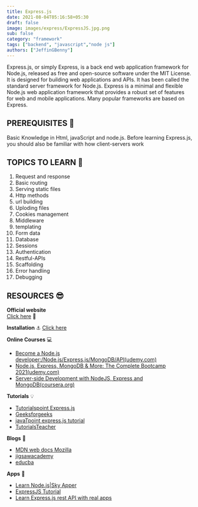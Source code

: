 ```yaml
---
title: Express.js
date: 2021-08-04T05:16:58+05:30
draft: false
image: images/express/ExpressJS.jpg.png
sub: false
category: "framework"
tags: ["backend", "javascript","node js"]
authors: ["JeffinGBenny"]
---
```


Express.js, or simply Express, is a back end web application framework for Node.js, released as free and open-source software under the MIT License. It is designed for building web applications and APIs. It has been called the standard server framework for Node.js. Express is a minimal and flexible Node.js web application framework that provides a robust set of features for web and mobile applications. Many popular frameworks are based on Express.

## PREREQUISITES 🧳 

Basic Knowledge in Html, javaScript and   node.js.  Before learning Express.js, you should also be  familiar with how client-servers work  

## TOPICS TO LEARN 📖 

1. Request and response
2. Basic routing
3. Serving static files
4. Http methods
5. url building
6. Uploding files
7. Cookies management 
8. Middleware
9. templating
10. Form data
11. Database
12. Sessions
13. Authentication
14. Restful-APIs
15. Scaffolding
16. Error handling
 17. Debugging



## RESOURCES 😎


**Official website**  
  [Click here](http://expressjs.com/)  📃 

**Installation** ⚓ 
[Click here](https://expressjs.com/en/starter/installing.html)

**Online Courses** 💻

- [Become a Node.js  developer:/Node.js/Express.js/MongoDB/API(udemy.com)](https://www.udemy.com/course/become-a-nodejs-developernodejsexpressjsmongodbapi/)
- [Node.js, Express, MongoDB & More: The Complete Bootcamp 2021(udemy.com)](https://www.udemy.com/course/nodejs-express-mongodb-bootcamp/)
- [Server-side Development with NodeJS, Express and MongoDB(coursera.org)](https://www.coursera.org/learn/server-side-nodejs)


**Tutorials** 💡

- [Tutorialspoint Express.js](https://www.tutorialspoint.com/expressjs/index.htm)
- [Geeksforgeeks](https://www.geeksforgeeks.org/introduction-to-express/)
- [javaTpoint express.js tutorial](https://www.javatpoint.com/expressjs-tutorial)
- [TutorialsTeacher](https://www.tutorialsteacher.com/nodejs/expressjs)

**Blogs** 📝

- [MDN web docs Mozilla](https://developer.mozilla.org/en-US/docs/Learn/Server-side/Express_Nodejs/Introduction)
- [jigsawacademy](https://www.jigsawacademy.com/blogs/tutorial/expressjs-tutorial/amp/)
- [educba](https://www.educba.com/what-is-expressjs/)

**Apps** 📱

- [Learn Node.js|Sky Apper](https://play.google.com/store/apps/details?id=com.skyapper.learnnodejs)
- [ExpressJS Tutorial](https://play.google.com/store/apps/details?id=com.devtd.Learn_ExpressJS)
- [Learn Express.js rest API with real apps](https://play.google.com/store/apps/details?id=pmk.learnexpressjsrestapiwithrealapps)


